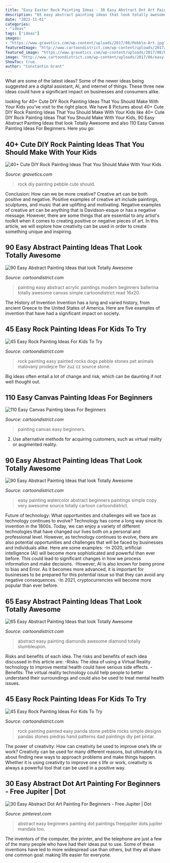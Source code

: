 ```yaml
---
title: "Easy Easter Rock Painting Ideas - 30 Easy Abstract Dot Art Painting For Beginners"
description: "65 easy abstract painting ideas that look totally awesome"
date: "2022-11-01"
categories:
- "ideas"
tags: ["ideas"]
images:
- "https://www.gravetics.com/wp-content/uploads/2017/08/Pebble-Art.jpg"
featuredImage: "http://www.cartoondistrict.com/wp-content/uploads/2017/06/easy-rock-painting-ideas-for-kids31.jpg"
featured_image: "https://www.gravetics.com/wp-content/uploads/2017/08/Pebble-Art.jpg"
image: "http://www.cartoondistrict.com/wp-content/uploads/2017/06/easy-rock-painting-ideas-for-kids4.jpg"
ShowToc: true
author: "Constantin Grant"
---
```



What are some of the latest ideas?
Some of the newer ideas being suggested are a digital assistant, AI, and internet of things. These three new ideas could have a significant impact on businesses and consumers alike.

	

		
looking for 40+ Cute DIY Rock Painting Ideas That You Should Make With Your Kids you've visit to the right place. We have 8 Pictures about 40+ Cute DIY Rock Painting Ideas That You Should Make With Your Kids like 40+ Cute DIY Rock Painting Ideas That You Should Make With Your Kids, 90 Easy Abstract Painting Ideas that look Totally Awesome and also 110 Easy Canvas Painting Ideas For Beginners. Here you go:
		
    
## 40+ Cute DIY Rock Painting Ideas That You Should Make With Your Kids

<img loading=lazy src="https://www.gravetics.com/wp-content/uploads/2017/08/Pebble-Art.jpg" onerror="this.onerror=null;this.src='https://tse4.mm.bing.net/th?id=OIP.Fi-lBiNfSPgQZMRJnlDBugHaOk&amp;pid=15.1';" alt="40+ Cute DIY Rock Painting Ideas That You Should Make With Your Kids">

_Source: gravetics.com_

>rock diy painting pebble cute should. 

	

Conclusion: How can we be more creative?
Creative art can be both positive and negative. Positive examples of creative art include paintings, sculptures, and music that are uplifting and motivating. Negative examples of creative art can be anything that is Davidson-esque or has a negative message. However, there are some things that are essential to any artist's toolkit when it comes to creating positive or negative pieces of art. In this article, we will explore how creativity can be used in order to create something unique and inspiring.

    
## 90 Easy Abstract Painting Ideas That Look Totally Awesome

<img loading=lazy src="http://www.cartoondistrict.com/wp-content/uploads/2017/06/Easy-Abstract-Painting-Ideas00009.jpg" onerror="this.onerror=null;this.src='https://tse3.mm.bing.net/th?id=OIP.RbLYbuGyg-p1jOyPB8ZADwHaJT&amp;pid=15.1';" alt="90 Easy Abstract Painting Ideas that look Totally Awesome">

_Source: cartoondistrict.com_

>painting easy abstract acrylic paintings modern beginners ballerina totally awesome canvas simple cartoondistrict read 16x20. 

	

The History of Invention
Invention has a long and varied history, from ancient Greece to the United States of America. Here are five examples of invention that have had a significant impact on society.

    
## 45 Easy Rock Painting Ideas For Kids To Try

<img loading=lazy src="http://www.cartoondistrict.com/wp-content/uploads/2017/06/easy-rock-painting-ideas-for-kids4.jpg" onerror="this.onerror=null;this.src='https://tse1.mm.bing.net/th?id=OIP.wfCH_MUuxfqpnVvMccZziwHaJ4&amp;pid=15.1';" alt="45 Easy Rock Painting Ideas For Kids To Try">

_Source: cartoondistrict.com_

>rock painting easy painted rocks dogs pebble stones pet animals malovaný prodejce fler zuz cz source stone. 

	

Big ideas often entail a lot of change and risk, which can be daunting if not well thought out.

    
## 110 Easy Canvas Painting Ideas For Beginners

<img loading=lazy src="http://www.cartoondistrict.com/wp-content/uploads/2017/06/Easy-Canvas-Painting-Ideas-For-Beginners2-1.jpg" onerror="this.onerror=null;this.src='https://tse4.mm.bing.net/th?id=OIP.xIf1UhB-5K1aN0CH5PsM0wHaJO&amp;pid=15.1';" alt="110 Easy Canvas Painting Ideas For Beginners">

_Source: cartoondistrict.com_

>painting canvas easy beginners. 

	

2. Use alternative methods for acquiring customers, such as virtual reality or augmented reality.

    
## 90 Easy Abstract Painting Ideas That Look Totally Awesome

<img loading=lazy src="http://www.cartoondistrict.com/wp-content/uploads/2017/06/Easy-Abstract-Painting-Ideas00012-1.jpg" onerror="this.onerror=null;this.src='https://tse1.mm.bing.net/th?id=OIP.XXsshIdRgB-YIsg7tHFUDAHaJ6&amp;pid=15.1';" alt="90 Easy Abstract Painting Ideas that look Totally Awesome">

_Source: cartoondistrict.com_

>easy painting watercolor abstract beginners paintings simple copy very awesome source totally cartoon cartoondistrict. 

	

Future of technology: What opportunities and challenges will we face as technology continues to evolve?
Technology has come a long way since its invention in the 1800s. Today, we can enjoy a variety of different technologies that have changed our lives both on a personal and professional level. However, as technology continues to evolve, there are also potential opportunities and challenges that will be faced by businesses and individuals alike. Here are some examples: 
-In 2020, artificial intelligence (AI) will become more sophisticated and powerful than ever before. This could lead to significant changes in how we process information and make decisions. 
-However, AI is also known for being prone to bias and Error. As it becomes more advanced, it is important for businesses to be prepared for this potential issue so that they can avoid any negative consequences. 
-In 2021, cryptocurrencies will become more popular than ever before.

    
## 65 Easy Abstract Painting Ideas That Look Totally Awesome

<img loading=lazy src="http://www.cartoondistrict.com/wp-content/uploads/2017/06/Easy-Abstract-Painting-Ideas00016.jpg" onerror="this.onerror=null;this.src='https://tse2.mm.bing.net/th?id=OIP.4SRh_MekhydORAxNC-EZGAHaLJ&amp;pid=15.1';" alt="65 Easy Abstract Painting Ideas that look Totally Awesome">

_Source: cartoondistrict.com_

>abstract easy painting diamonds awesome diamond totally stumbleupon. 

	

Risks and benefits of each idea.
The risks and benefits of each idea discussed in this article are: 
-Risks: The idea of using a Virtual Reality technology to improve mental health could have serious side effects.
-Benefits: The virtual reality technology could help people to better understand their surroundings and could also be used to treat mental health issues.

    
## 45 Easy Rock Painting Ideas For Kids To Try

<img loading=lazy src="http://www.cartoondistrict.com/wp-content/uploads/2017/06/easy-rock-painting-ideas-for-kids31.jpg" onerror="this.onerror=null;this.src='https://tse4.mm.bing.net/th?id=OIP.DaEDdEDMRDXzBJgIG8e3AwHaJ4&amp;pid=15.1';" alt="45 Easy Rock Painting Ideas For Kids To Try">

_Source: cartoondistrict.com_

>rock painting painted easy panda stone pebble rocks simple designs pandas stones piedras hand patterns dad paintings diy pet pintar. 

	

The power of creativity: How can creativity be used to improve one’s life or work?
Creativity can be used for many different reasons, but ultimately it is about finding new ways to approach problems and make things happen. Whether it is using creativity to improve one s life or work, creativity is always a powerful tool that can be used in a positive way.

    
## 30 Easy Abstract Dot Art Painting For Beginners - Free Jupiter | Dot

<img loading=lazy src="https://i.pinimg.com/736x/1b/df/1d/1bdf1d994bfa4f65bcb80fde2fcca34b.jpg" onerror="this.onerror=null;this.src='https://tse3.mm.bing.net/th?id=OIP.9vQuMYibUhj-D6HXdTWbAwHaLH&amp;pid=15.1';" alt="30 Easy Abstract Dot Art Painting For Beginners - Free Jupiter | Dot">

_Source: pinterest.com_

>abstract easy beginners painting dot paintings freejupiter dots jupiter mandala too. 

	

The inventors of the computer, the printer, and the telephone are just a few of the many people who have had their ideas put to use. Some of these inventions have led to more widespread use than others, but they all share one common goal: making life easier for everyone.

